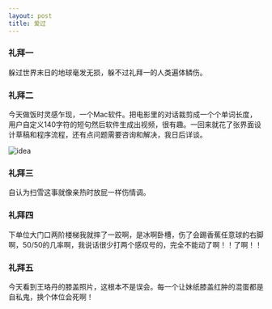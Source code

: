 ```yaml
---
layout: post
title: 爱过
---
```



### 礼拜一
躲过世界末日的地球毫发无损，躲不过礼拜一的人类遍体鳞伤。

### 礼拜二
今天做饭时灵感乍现，一个Mac软件。把电影里的对话裁剪成一个个单词长度，用户自定义140字符的短句然后软件生成出视频，很有趣。一回来就花了张界面设计草稿和程序流程，还有点问题需要咨询和解决，我日后详谈。

![idea](http://b124.photo.store.qq.com/psb?/baf23fcf-44c6-45f3-8421-3727345f9986/jO.4gk0ChjXZ*qdf*sJnXTg5Flv.vIJJPKzMiYKCwFQ!/b/dDuz80lTBAAA&bo=gALgAQAAAAABAEQ!&su=061563681&rf=2-9)

### 礼拜三
自认为扫雪这事就像亲热时放屁一样伤情调。 

### 礼拜四
下单位大门口两阶楼梯我就摔了一跤啊，是冰啊卧槽，伤了会踢香蕉任意球的右脚啊，50/50的几率啊，我说话很少打两个感叹号的，完全不能动了啊！！了啊！！

### 礼拜五
今天看到王珞丹的膝盖照片，这根本不是误会。每一个让妹纸膝盖红肿的混蛋都是自私鬼，换个体位会死啊！